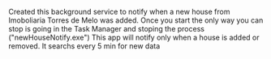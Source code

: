 Created this background service to notify when a new house from Imoboliaria Torres de Melo was added.
Once you start the only way you can stop is going in the Task Manager and stoping the process ("newHouseNotify.exe")
This app will notify only when a house is added or removed. It searchs every 5 min for new data
